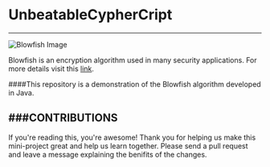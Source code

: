 # UnbeatableCypherCript
---
![Blowfish Image](https://live.staticflickr.com/41/76542117_28ade6f10c.jpg)

Blowfish is an encryption algorithm used in many security applications. For more details visit this [link](https://en.wikipedia.org/wiki/Blowfish_(cipher)).

####This repository is a demonstration of the Blowfish algorithm developed in Java.

###CONTRIBUTIONS
---
If you're reading this, you're awesome! Thank you for helping us make this mini-project great and help us learn together. Please send a pull request and leave a message explaining the benifits of the changes.
